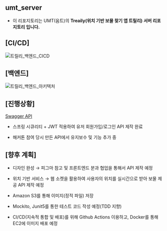 ## umt_server

- 이 리포지토리는 UMT(움트)의 **Treaily(위치 기반 보물 찾기 앱 트릴리) 서버 리포지토리 입니다.**


## [CI/CD]

![트릴리_백엔드_CICD](https://user-images.githubusercontent.com/60867950/166802487-5830df64-e203-4722-ac12-8a90e7f9efe7.png)


## [백엔드]
![트릴리_백엔드_아키텍처](https://user-images.githubusercontent.com/60867950/166802515-330e86be-b1db-48db-a1c4-b87e14c5c6f9.png)


## [진행상황]

[Swagger API](https://sideproject.shop/swagger-ui/index.html)

- 스프링 시큐리티 + JWT 적용하여 유저 회원가입/로그인 API 제작 완료

- 해커톤 참여 당시 만든 API에서 유지보수 및 기능 추가 중

## [향후 계획]

- 디자인 완성 → 피그마 참고 및 프론트엔드 분과 협업을 통해서 API 제작 예정


- 위치 기반 서비스 → 웹 소켓을 활용하여 사용자의 위치를 실시간으로 받아 보물 제공 API 제작 예정
- Amazon S3를 통해 이미지(정적 파일) 저장
- Mockito, Junit5를 통한 테스트 코드 작성 예정(TDD 지향)
- CI/CD(지속적 통합 및 배포)를 위해 Github Actions 이용하고, Docker를 통해 EC2에 이미지 배포 예정
